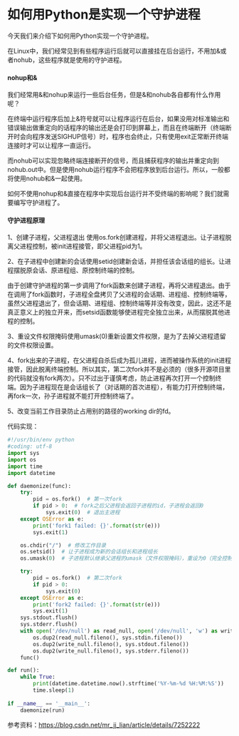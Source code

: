 # 如何用Python是实现一个守护进程

今天我们来介绍下如何用Python实现一个守护进程。

在Linux中，我们经常见到有些程序运行后就可以直接挂在后台运行，不用加&或者nohub，这些程序就是使用的守护进程。


#### nohup和&

我们经常用&和nohup来运行一些后台任务，但是&和nohub各自都有什么作用呢？

在终端中运行程序后加上&符号就可以让程序运行在后台，如果没用对标准输出和错误输出做重定向的话程序的输出还是会打印到屏幕上，而且在终端断开（终端断开时会向程序发送SIGHUP信号）时，程序也会终止，只有使用exit正常断开终端连接时才可以让程序一直运行。

而nohub可以实现忽略终端连接断开的信号，而且捕获程序的输出并重定向到nohub.out中。但是使用nohub运行程序不会把程序放到后台运行。所以，一般都将使用nohub和&一起使用。

如何不使用nohup和&直接在程序中实现后台运行并不受终端的影响呢？我们就需要编写守护进程了。

#### 守护进程原理

1、创建子进程，父进程退出
使用os.fork创建进程，并将父进程退出。让子进程脱离父进程控制，被init进程接管，即父进程pid为1。

2、在子进程中创建新的会话使用setid创建新会话，并担任该会话组的组长。让进程摆脱原会话、原进程组、原控制终端的控制。

由于创建守护进程的第一步调用了fork函数来创建子进程，再将父进程退出。由于在调用了fork函数时，子进程全盘拷贝了父进程的会话期、进程组、控制终端等，虽然父进程退出了，但会话期、进程组、控制终端等并没有改变，因此，这还不是真正意义上的独立开来，而setsid函数能够使进程完全独立出来，从而摆脱其他进程的控制。

3、重设文件权限掩码使用umask(0)重新设置文件权限，是为了去掉父进程遗留的文件权限设置。

4、fork出来的子进程，在父进程自杀后成为孤儿进程，进而被操作系统的init进程接管，因此脱离终端控制。所以其实，第二次fork并不是必须的（很多开源项目里的代码就没有fork两次）。只不过出于谨慎考虑，防止进程再次打开一个控制终端。因为子进程现在是会话组长了（对话期的首次进程），有能力打开控制终端，再fork一次，孙子进程就不能打开控制终端了。

5、改变当前工作目录防止占用别的路径的working dir的fd。

代码实现：
```python
#!/usr/bin/env python
#coding: utf-8
import sys
import os
import time
import datetime

def daemonize(func):
    try:
        pid = os.fork()  # 第一次fork
        if pid > 0:  # fork之后父进程会返回子进程的id，子进程会返回0
            sys.exit(0)  # 退出主进程
    except OSError as e:
        print('fork1 failed: {}'.format(str(e)))  
        sys.exit(1)

    os.chdir("/")  # 修改工作目录
    os.setsid()  # 让子进程成为新的会话组长和进程组长
    os.umask(0)  # 子进程默认继承父进程的umask（文件权限掩码），重设为0（完全控制），以免影响程序读写文件

    try:
        pid = os.fork()  # 第二次fork
        if pid > 0:
            sys.exit(0)
    except OSError as e:
        print('fork2 failed: {}'.format(str(e)))
        sys.exit(1)
    sys.stdout.flush()
    sys.stderr.flush()
    with open('/dev/null') as read_null, open('/dev/null', 'w') as write_null:
        os.dup2(read_null.fileno(), sys.stdin.fileno())
        os.dup2(write_null.fileno(), sys.stdout.fileno())
        os.dup2(write_null.fileno(), sys.stderr.fileno())
    func()

def run():  
    while True:
        print(datetime.datetime.now().strftime('%Y-%m-%d %H:%M:%S'))
        time.sleep(1)
    
if __name__ == '__main__':  
    daemonize(run)
```


参考资料：https://blog.csdn.net/mr_jj_lian/article/details/7252222

